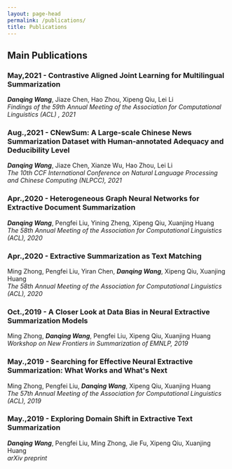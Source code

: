 ```yaml
---
layout: page-head
permalink: /publications/
title: Publications
---
```


## Main Publications

### May,2021 - Contrastive Aligned Joint Learning for Multilingual Summarization
***Danqing Wang***, Jiaze Chen, Hao Zhou, Xipeng Qiu, Lei Li  
*Findings of the 59th Annual Meeting of the Association for Computational Linguistics (ACL) , 2021*
<a href="https://aclanthology.org/2021.findings-acl.242/"><i class="fa fa-link"></i></a>


### Aug.,2021 - CNewSum: A Large-scale Chinese News Summarization Dataset with Human-annotated Adequacy and Deducibility Level
***Danqing Wang***, Jiaze Chen, Xianze Wu, Hao Zhou, Lei Li  
*The 10th CCF International Conference on Natural Language Processing and Chinese Computing (NLPCC), 2021*
<a href="https://link.springer.com/chapter/10.1007/978-3-030-88480-2_31"><i class="fa fa-link"></i></a>


### Apr.,2020 - Heterogeneous Graph Neural Networks for Extractive Document Summarization
***Danqing Wang***, Pengfei Liu, Yining Zheng, Xipeng Qiu, Xuanjing Huang  
*The 58th Annual Meeting of the Association for Computational Linguistics (ACL), 2020*
<a href="https://aclanthology.org/2020.acl-main.553"><i class="fa fa-link"></i></a>

### Apr.,2020 - Extractive Summarization as Text Matching
Ming Zhong, Pengfei Liu, Yiran Chen, ***Danqing Wang***, Xipeng Qiu, Xuanjing Huang  
*The 58th Annual Meeting of the Association for Computational Linguistics (ACL), 2020*
<a href="https://arxiv.org/abs/2004.08795"><i class="fa fa-link"></i></a>

### Oct.,2019 - A Closer Look at Data Bias in Neural Extractive Summarization Models
Ming Zhong, ***Danqing Wang***, Pengfei Liu, Xipeng Qiu, Xuanjing Huang  
*Workshop on New Frontiers in Summarization of EMNLP, 2019*
<a href="https://arxiv.org/abs/1909.13705"><i class="fa fa-link"></i></a>

### May.,2019 - Searching for Effective Neural Extractive Summarization: What Works and What's Next
Ming Zhong, Pengfei Liu, ***Danqing Wang***, Xipeng Qiu, Xuanjing Huang  
*The 57th Annual Meeting of the Association for Computational Linguistics (ACL), 2019*
<a href="https://arxiv.org/abs/1907.03491"><i class="fa fa-link"></i></a>

### May.,2019 - Exploring Domain Shift in Extractive Text Summarization
***Danqing Wang***, Pengfei Liu, Ming Zhong, Jie Fu, Xipeng Qiu, Xuanjing Huang  
*arXiv preprint*
<a href="https://arxiv.org/abs/1908.11664"><i class="fa fa-link"></i></a>
